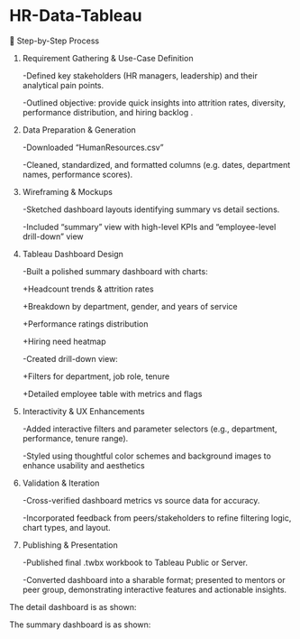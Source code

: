 # HR-Data-Tableau

📌 Step-by-Step Process

1. Requirement Gathering & Use-Case Definition

   -Defined key stakeholders (HR managers, leadership) and their analytical pain points.

   -Outlined objective: provide quick insights into attrition rates, diversity, performance distribution, and hiring backlog .

2. Data Preparation & Generation

   -Downloaded “HumanResources.csv” 
   
   -Cleaned, standardized, and formatted columns (e.g. dates, department names, performance scores).

3. Wireframing & Mockups

    -Sketched dashboard layouts identifying summary vs detail sections.

    -Included “summary” view with high-level KPIs and “employee-level drill-down” view 


4. Tableau Dashboard Design

    -Built a polished summary dashboard with charts:

      +Headcount trends & attrition rates
      
      +Breakdown by department, gender, and years of service
      
      +Performance ratings distribution
      
      +Hiring need heatmap

    -Created drill-down view:

      +Filters for department, job role, tenure
      
      +Detailed employee table with metrics and flags

5. Interactivity & UX Enhancements

    -Added interactive filters and parameter selectors (e.g., department, performance, tenure range).

    -Styled using thoughtful color schemes and background images to enhance usability and aesthetics 


6. Validation & Iteration

    -Cross-verified dashboard metrics vs source data for accuracy.
    
    -Incorporated feedback from peers/stakeholders to refine filtering logic, chart types, and layout.

7. Publishing & Presentation

    -Published final .twbx workbook to Tableau Public or Server.
    
    -Converted dashboard into a sharable format; presented to mentors or peer group, demonstrating interactive features and actionable insights.


The detail dashboard is as shown:

The summary dashboard is as shown:
